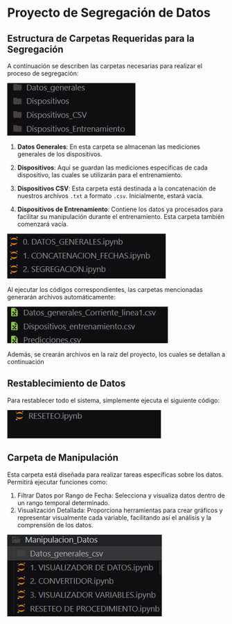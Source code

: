 # Proyecto de Segregación de Datos

## Estructura de Carpetas Requeridas para la Segregación

A continuación se describen las carpetas necesarias para realizar el proceso de segregación:

![Carpetas](img/carpetaSegre.png) <!-- Asegúrate de cambiar la ruta y el nombre del archivo de imagen según corresponda -->

1. **Datos Generales**: En esta carpeta se almacenan las mediciones generales de los dispositivos.
   
2. **Dispositivos**: Aquí se guardan las mediciones específicas de cada dispositivo, las cuales se utilizarán para el entrenamiento.

3. **Dispositivos CSV**: Esta carpeta está destinada a la concatenación de nuestros archivos `.txt` a formato `.csv`. Inicialmente, estará vacía.

4. **Dispositivos de Entrenamiento**: Contiene los datos ya procesados para facilitar su manipulación durante el entrenamiento. Esta carpeta también comenzará vacía.


![Códigos](img/codigos_segregacion.png) <!-- Cambia esta ruta y nombre también -->

Al ejecutar los códigos correspondientes, las carpetas mencionadas generarán archivos automáticamente:

![Ejemplo de Archivos Generados](img/csv_raiz.png) <!-- Cambia esta ruta y nombre también -->

Además, se crearán archivos en la raíz del proyecto, los cuales se detallan a continuación

## Restablecimiento de Datos

Para restablecer todo el sistema, simplemente ejecuta el siguiente código:

![Ejemplo de Archivos Generados](img/reseteo.png) <!-- Cambia esta ruta y nombre también -->

## Carpeta de Manipulación
Esta carpeta está diseñada para realizar tareas específicas sobre los datos. Permitirá ejecutar funciones como:

1. Filtrar Datos por Rango de Fecha: Selecciona y visualiza datos dentro de un rango temporal determinado.
2. Visualización Detallada: Proporciona herramientas para crear gráficos y representar visualmente cada variable, facilitando así el análisis y la comprensión de los datos.

![Manipulación](img/manipulacion.png) <!-- Cambia esta ruta y nombre también -->



